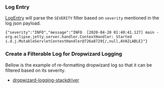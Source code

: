 ### Log Entry

[LogEntry](https://cloud.google.com/logging/docs/reference/v2/rest/v2/LogEntry) will parse
the `SEVERITY` filter based on `severity` mentioned in the log json payload.

```aidl
{"severity":"INFO","message":"INFO  [2020-04-20 01:40:41.127] main - org.eclipse.jetty.server.handler.ContextHandler: Started i.d.j.MutableServletContextHandler@726a8729{/,null,AVAILABLE}"}
```

### Create a Filterable Log for Dropwizard Logging

Bellow is the example of re-formatting dropwizard log so that it can be filtered based on
its severity.
- [dropwizard-logging-stackdriver](https://github.com/irvifa/dropwizard-logging-stackdriver)

